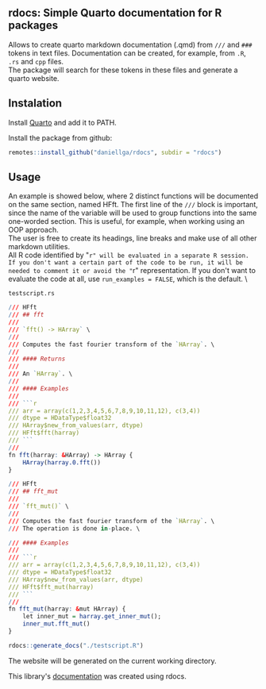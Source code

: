 ## rdocs: Simple Quarto documentation for R packages 

Allows to create quarto markdown documentation (.qmd) from `///` and `###` tokens in text files. Documentation can be created, for example, from `.R`, `.rs` and `cpp` files. \
The package will search for these tokens in these files and generate a quarto website.

## Instalation

Install [Quarto](https://quarto.org/) and add it to PATH.

Install the package from github:
```r
remotes::install_github("daniellga/rdocs", subdir = "rdocs")
```


## Usage

An example is showed below, where 2 distinct functions will be documented on the same section, named HFft. 
The first line of the `///` block is important, since the name of the variable will be used to group functions into the same one-worded section. This is useful, for example, when working using an OOP approach. \
The user is free to create its headings, line breaks and make use of all other markdown utilities. \
All R code identified by "```r" will be evaluated in a separate R session. If you don't want a certain part of the code to be run, it will be needed to comment it or avoid the "```r" representation. If you don't want to evaluate the code at all, use `run_examples = FALSE`, which is the default. \

`testscript.rs`
```r
/// HFft
/// ## fft
///
/// `fft() -> HArray` \
///
/// Computes the fast fourier transform of the `HArray`. \
///
/// #### Returns
///
/// An `HArray`. \
///
/// #### Examples
///
/// ```r
/// arr = array(c(1,2,3,4,5,6,7,8,9,10,11,12), c(3,4))
/// dtype = HDataType$float32
/// HArray$new_from_values(arr, dtype)
/// HFft$fft(harray)
/// ```
///
fn fft(harray: &HArray) -> HArray {
    HArray(harray.0.fft())
}

/// HFft
/// ## fft_mut
///
/// `fft_mut()` \
///
/// Computes the fast fourier transform of the `HArray`. \
/// The operation is done in-place. \

/// #### Examples
///
/// ```r
/// arr = array(c(1,2,3,4,5,6,7,8,9,10,11,12), c(3,4))
/// dtype = HDataType$float32
/// HArray$new_from_values(arr, dtype)
/// HFft$fft_mut(harray)
/// ```
///
fn fft_mut(harray: &mut HArray) {
    let inner_mut = harray.get_inner_mut();
    inner_mut.fft_mut()
}
```

```r
rdocs::generate_docs("./testscript.R")
```

The website will be generated on the current working directory.

This library's [documentation](https://daniellga.github.io/rdocs/) was created using rdocs.


